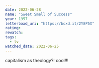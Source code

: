 ```yaml
---
date: 2022-06-28
name: "Sweet Smell of Success"
year: 1957
letterboxd_uri: "https://boxd.it/2Y8P5X"
rating: 
rewatch: 
tags:
  - tv
watched_date: 2022-06-25
---
```


capitalism as theology?! cool!!!
